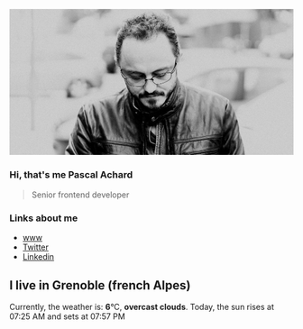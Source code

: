 
![Pascal Achard](photo-pascal-achard.jpg)
### Hi, that's me Pascal Achard
> Senior frontend developer

### Links about me
- [www](https://www.pascal-achard.com)
- [Twitter](https://twitter.com/botmaster)
- [Linkedin](http://www.linkedin.com/in/pascal-achard)


## I live in Grenoble (french Alpes)
Currently, the weather is: **6**°C, **overcast clouds**.
Today, the sun rises at 07:25 AM and sets at 07:57 PM


<p>
        <img src="https:&#x2F;&#x2F;scontent-cdg4-1.cdninstagram.com&#x2F;v&#x2F;t39.30808-6&#x2F;337273806_1233220800733666_9014024570559174269_n.jpg?stp&#x3D;c0.135.1080.1080a_dst-jpg_e35_s640x640_sh0.08&amp;_nc_ht&#x3D;scontent-cdg4-1.cdninstagram.com&amp;_nc_cat&#x3D;110&amp;_nc_ohc&#x3D;FMH1EZLMie4AX96o1Cf&amp;edm&#x3D;AOQ1c0wAAAAA&amp;ccb&#x3D;7-5&amp;oh&#x3D;00_AfAiWw9TkV4yXtW4yYad2tDcPe31ytdaOkpPq0Ut3n_I7g&amp;oe&#x3D;6427C3F5&amp;_nc_sid&#x3D;8fd12b" alt="" width="200"/>
        <img src="https:&#x2F;&#x2F;scontent-cdg2-1.cdninstagram.com&#x2F;v&#x2F;t39.30808-6&#x2F;337516862_555965536517648_6728886801039750515_n.jpg?stp&#x3D;c0.135.1080.1080a_dst-jpg_e35_s640x640_sh0.08&amp;_nc_ht&#x3D;scontent-cdg2-1.cdninstagram.com&amp;_nc_cat&#x3D;108&amp;_nc_ohc&#x3D;t82fzcy0oeYAX8-NHp1&amp;edm&#x3D;AOQ1c0wAAAAA&amp;ccb&#x3D;7-5&amp;oh&#x3D;00_AfDHXcGmTdz9dqOP1ZA4bNmEcChBWNE-Sd1UOsLyjsjydQ&amp;oe&#x3D;64270442&amp;_nc_sid&#x3D;8fd12b" alt="" width="200"/>
        <img src="https:&#x2F;&#x2F;scontent-cdg2-1.cdninstagram.com&#x2F;v&#x2F;t39.30808-6&#x2F;336914825_709054927682819_7372440927794061829_n.jpg?stp&#x3D;c180.0.720.720a_dst-jpg_e15_s640x640&amp;_nc_ht&#x3D;scontent-cdg2-1.cdninstagram.com&amp;_nc_cat&#x3D;111&amp;_nc_ohc&#x3D;WtPYKIOc6c8AX9YoLju&amp;edm&#x3D;AOQ1c0wAAAAA&amp;ccb&#x3D;7-5&amp;oh&#x3D;00_AfDtp--bla7W6W6jSyyiQ_QuuprzEeIpvp7mBqJ-CpAQ6g&amp;oe&#x3D;6428B029&amp;_nc_sid&#x3D;8fd12b" alt="" width="200"/>
        <img src="https:&#x2F;&#x2F;scontent-cdg4-2.cdninstagram.com&#x2F;v&#x2F;t51.2885-15&#x2F;337507939_634982741797476_5607676570426676412_n.jpg?stp&#x3D;c0.420.1080.1080a_dst-jpg_e35_s640x640_sh0.08&amp;_nc_ht&#x3D;scontent-cdg4-2.cdninstagram.com&amp;_nc_cat&#x3D;100&amp;_nc_ohc&#x3D;-G0_XS8ZxvEAX8_kpre&amp;edm&#x3D;AOQ1c0wBAAAA&amp;ccb&#x3D;7-5&amp;oh&#x3D;00_AfCri5hPuxXl3uBrHLKo5TsVjk7RPefsUKBISKUdCsDcxw&amp;oe&#x3D;6424E7E7&amp;_nc_sid&#x3D;8fd12b" alt="" width="200"/>
        <img src="https:&#x2F;&#x2F;scontent-cdg2-1.cdninstagram.com&#x2F;v&#x2F;t39.30808-6&#x2F;337551169_662334038991006_7241034457652768464_n.jpg?stp&#x3D;c0.135.1080.1080a_dst-jpg_e35_s640x640_sh0.08&amp;_nc_ht&#x3D;scontent-cdg2-1.cdninstagram.com&amp;_nc_cat&#x3D;106&amp;_nc_ohc&#x3D;nrdqSAeUlpwAX9BZb8w&amp;edm&#x3D;AOQ1c0wAAAAA&amp;ccb&#x3D;7-5&amp;oh&#x3D;00_AfBoPYmBWQLjOSpZYgYXKP9cBECtHfLyKPAn0RG1ituF4Q&amp;oe&#x3D;64281A92&amp;_nc_sid&#x3D;8fd12b" alt="" width="200"/>
        <img src="https:&#x2F;&#x2F;scontent-cdg2-1.cdninstagram.com&#x2F;v&#x2F;t39.30808-6&#x2F;337515168_1617005312061083_1159834312878219381_n.jpg?stp&#x3D;c0.144.1152.1152a_dst-jpg_e35_s640x640_sh0.08&amp;_nc_ht&#x3D;scontent-cdg2-1.cdninstagram.com&amp;_nc_cat&#x3D;111&amp;_nc_ohc&#x3D;IilkuyUrlSYAX8mM56j&amp;edm&#x3D;AOQ1c0wAAAAA&amp;ccb&#x3D;7-5&amp;oh&#x3D;00_AfBQKC2RHEDEGX2jL82SV56o7IcRCm1nEpk9AEqzbHup2g&amp;oe&#x3D;642726FA&amp;_nc_sid&#x3D;8fd12b" alt="" width="200"/>
</p>

<!--
**botmaster/botmaster** is a ✨ _special_ ✨ repository because its `README.md` (this file) appears on your GitHub profile.

Here are some ideas to get you started:

- 🔭 I’m currently working on ...
- 🌱 I’m currently learning ...
- 👯 I’m looking to collaborate on ...
- 🤔 I’m looking for help with ...
- 💬 Ask me about ...
- 📫 How to reach me: ...
- 😄 Pronouns: ...
- ⚡ Fun fact: ...
-->
